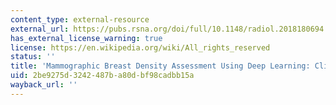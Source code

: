 ```yaml
---
content_type: external-resource
external_url: https://pubs.rsna.org/doi/full/10.1148/radiol.2018180694
has_external_license_warning: true
license: https://en.wikipedia.org/wiki/All_rights_reserved
status: ''
title: 'Mammographic Breast Density Assessment Using Deep Learning: Clinical Implementation.'
uid: 2be9275d-3242-487b-a80d-bf98cadbb15a
wayback_url: ''
---
```


